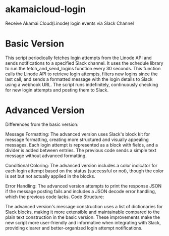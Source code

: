 # akamaicloud-login
Receive Akamai Cloud(Linode) login events via Slack Channel

# Basic Version
This script periodically fetches login attempts from the Linode API and sends notifications to a specified Slack channel. 
It uses the schedule library to run the fetch_and_send_logins function every 30 seconds. 
This function calls the Linode API to retrieve login attempts, filters new logins since the last call, and sends a formatted message with the login details to Slack using a webhook URL. 
The script runs indefinitely, continuously checking for new login attempts and posting them to Slack.

# Advanced Version
Differences from the basic version:

Message Formatting:
The advanced version uses Slack's block kit for message formatting, creating more structured and visually appealing messages. 
Each login attempt is represented as a block with fields, and a divider is added between entries.
The previous code sends a simple text message without advanced formatting.

Conditional Coloring:
The advanced version includes a color indicator for each login attempt based on the status (successful or not), though the color is set but not actually applied in the blocks.

Error Handling:
The advanced version attempts to print the response JSON if the message posting fails and includes a JSON decode error handling, which the previous code lacks.
Code Structure:

The advanced version's message construction uses a list of dictionaries for Slack blocks, making it more extensible and maintainable compared to the plain text construction in the basic version.
These improvements make the new script more user-friendly and informative when integrating with Slack, providing clearer and better-organized login attempt notifications.
